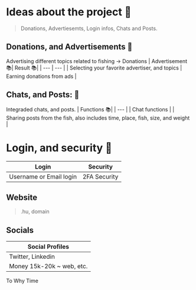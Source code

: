 # Ideas about the project 🐠
> Donations, Advertiesemts, Login infos, Chats and Posts.

## Donations, and Advertisements 📑
Advertising different topics related to fishing -> Donations
| Advertisement 📚| Result 📚|
|      ---      |  ---   |
| Selecting your favorite advertiser, and topics    |  Earning donations from ads   |
## Chats, and Posts: 💬
Integraded chats, and posts.
| Functions 📚|
|    ---    |
| Chat functions |
| Sharing posts from the fish, also includes time, place, fish, size, and weight |
# Login, and security 🔐
| Login | Security |
| --- | --- |
| Username or Email login |  2FA Security |
## Website
> .hu, domain
## Socials
| Social Profiles |
| --- |
| Twitter, Linkedin |
Money 15k-20k ~ web, etc. | 
To
Why
Time
